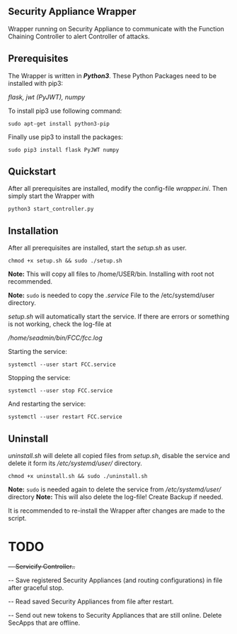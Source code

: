 ## Security Appliance Wrapper

Wrapper running on Security Appliance to communicate with the Function Chaining Controller to alert Controller of attacks.

## Prerequisites
The Wrapper is written in **_Python3_**.
These Python Packages need to be installed with pip3:

*flask, jwt (PyJWT), numpy*

To install pip3 use following command:

`sudo apt-get install python3-pip`

Finally use pip3 to install the packages:

`sudo pip3 install flask PyJWT numpy`

## Quickstart

After all prerequisites are installed, modify the config-file *wrapper.ini*. Then simply start the Wrapper with

`python3 start_controller.py`

## Installation

After all prerequisites are installed, start the *setup.sh* as user.

`chmod +x setup.sh && sudo ./setup.sh`

**Note:** This will copy all files to /home/USER/bin. Installing with root not recommended.

**Note:** `sudo` is needed to copy the *.service* File to the /etc/systemd/user directory.

*setup.sh* will automatically start the service. If there are errors or something is not working, check the log-file at

*/home/seadmin/bin/FCC/fcc.log*

Starting the service:

`systemctl --user start FCC.service`

Stopping the service:

`systemctl --user stop FCC.service`

And restarting the service:

`systemctl --user restart FCC.service`

## Uninstall

*uninstall.sh* will delete all copied files from *setup.sh*, disable the service and delete it form its */etc/systemd/user/* directory.

`chmod +x uninstall.sh && sudo ./uninstall.sh`

**Note:** `sudo` is needed again to delete the service from */etc/systemd/user/* directory
**Note:** This will also delete the log-file! Create Backup if needed.

It is recommended to re-install the Wrapper after changes are made to the script.

# TODO


~~-- Servicify Controller..~~

-- Save registered Security Appliances (and routing configurations) in file after graceful stop.

-- Read saved Security Appliances from file after restart.

-- Send out new tokens to Security Appliances that are still online. Delete SecApps that are offline.